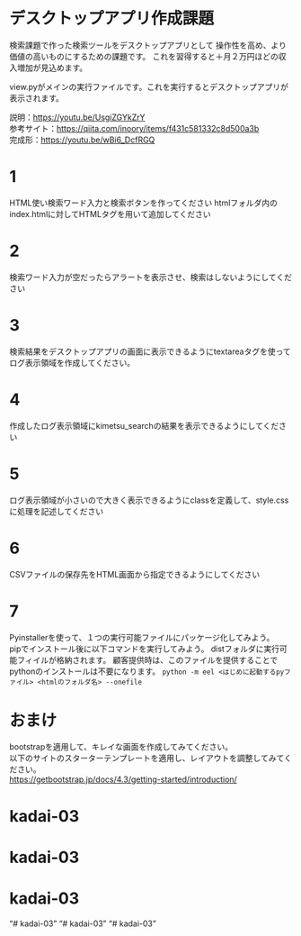 # デスクトップアプリ作成課題
検索課題で作った検索ツールをデスクトップアプリとして
操作性を高め、より価値の高いものにするための課題です。
これを習得すると＋月２万円ほどの収入増加が見込めます。

view.pyがメインの実行ファイルです。これを実行するとデスクトップアプリが
表示されます。

説明：https://youtu.be/UsgiZGYkZrY<br>
参考サイト：https://qiita.com/inoory/items/f431c581332c8d500a3b<br>
完成形：https://youtu.be/wBi6_DcfRGQ<br>

# 1
HTML使い検索ワード入力と検索ボタンを作ってください
htmlフォルダ内のindex.htmlに対してHTMLタグを用いて追加してください

# 2
検索ワード入力が空だったらアラートを表示させ、検索はしないようにしてください

# 3
検索結果をデスクトップアプリの画面に表示できるようにtextareaタグを使って
ログ表示領域を作成してください。

# 4
作成したログ表示領域にkimetsu_searchの結果を表示できるようにしてください

# 5
ログ表示領域が小さいので大きく表示できるようにclassを定義して、style.cssに処理を記述してください

# 6
CSVファイルの保存先をHTML画面から指定できるようにしてください

# 7
Pyinstallerを使って、１つの実行可能ファイルにパッケージ化してみよう。  
pipでインストール後に以下コマンドを実行してみよう。
distフォルダに実行可能フィイルが格納されます。
顧客提供時は、このファイルを提供することでpythonのインストールは不要になります。
`python -m eel <はじめに起動するpyファイル> <htmlのフォルダ名> --onefile`

# おまけ
bootstrapを適用して、キレイな画面を作成してみてください。  
以下のサイトのスターターテンプレートを適用し、レイアウトを調整してみてください。  
https://getbootstrap.jp/docs/4.3/getting-started/introduction/

# kadai-03
# kadai-03
# kadai-03
“# kadai-03”
“# kadai-03”
“# kadai-03”
